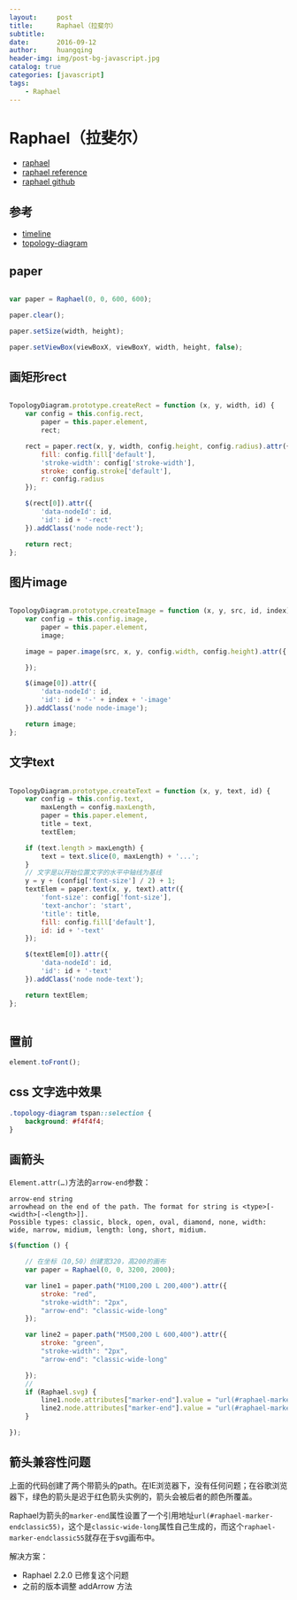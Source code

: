 ```yaml
---
layout:     post
title:      Raphael（拉斐尔）
subtitle:   
date:       2016-09-12
author:     huangqing
header-img: img/post-bg-javascript.jpg
catalog: true
categories: [javascript]
tags:
    - Raphael
---
```


# Raphael（拉斐尔）

+ [raphael](http://dmitrybaranovskiy.github.io/raphael/)
+ [raphael reference](http://dmitrybaranovskiy.github.io/raphael/reference.html)
+ [raphael github](https://github.com/DmitryBaranovskiy/raphael)

## 参考

+ [timeline](https://github.com/huang-qing/timeline)
+ [topology-diagram](https://github.com/huang-qing/topology-diagram)


## paper

~~~javascript

var paper = Raphael(0, 0, 600, 600);

paper.clear();

paper.setSize(width, height);

paper.setViewBox(viewBoxX, viewBoxY, width, height, false);
~~~


## 画矩形rect

~~~javascript

TopologyDiagram.prototype.createRect = function (x, y, width, id) {
    var config = this.config.rect,
        paper = this.paper.element,
        rect;

    rect = paper.rect(x, y, width, config.height, config.radius).attr({
        fill: config.fill['default'],
        'stroke-width': config['stroke-width'],
        stroke: config.stroke['default'],
        r: config.radius
    });

    $(rect[0]).attr({
        'data-nodeId': id,
        'id': id + '-rect'
    }).addClass('node node-rect');

    return rect;
};

~~~

## 图片image

~~~javascript

TopologyDiagram.prototype.createImage = function (x, y, src, id, index) {
    var config = this.config.image,
        paper = this.paper.element,
        image;

    image = paper.image(src, x, y, config.width, config.height).attr({

    });

    $(image[0]).attr({
        'data-nodeId': id,
        'id': id + '-' + index + '-image'
    }).addClass('node node-image');

    return image;
};
~~~

## 文字text

~~~javascript

TopologyDiagram.prototype.createText = function (x, y, text, id) {
    var config = this.config.text,
        maxLength = config.maxLength,
        paper = this.paper.element,
        title = text,
        textElem;

    if (text.length > maxLength) {
        text = text.slice(0, maxLength) + '...';
    }
    // 文字是以开始位置文字的水平中轴线为基线
    y = y + (config['font-size'] / 2) + 1;
    textElem = paper.text(x, y, text).attr({
        'font-size': config['font-size'],
        'text-anchor': 'start',
        'title': title,
        fill: config.fill['default'],
        id: id + '-text'
    });

    $(textElem[0]).attr({
        'data-nodeId': id,
        'id': id + '-text'
    }).addClass('node node-text');

    return textElem;
};
    
~~~

## 置前

~~~javascript
element.toFront();
~~~

## css 文字选中效果

~~~css
.topology-diagram tspan::selection {
    background: #f4f4f4;
}
~~~


## 画箭头 

`Element.attr(…)`方法的`arrow-end`参数：

~~~
arrow-end string  
arrowhead on the end of the path. The format for string is <type>[-<width>[-<length>]].   
Possible types: classic, block, open, oval, diamond, none, width: wide, narrow, midium, length: long, short, midium.
~~~


~~~javascript
$(function () {

    // 在坐标（10,50）创建宽320，高200的画布  
    var paper = Raphael(0, 0, 3200, 2000);

    var line1 = paper.path("M100,200 L 200,400").attr({
        stroke: "red",
        "stroke-width": "2px",
        "arrow-end": "classic-wide-long"
    });

    var line2 = paper.path("M500,200 L 600,400").attr({
        stroke: "green",
        "stroke-width": "2px",
        "arrow-end": "classic-wide-long"

    });
    //
    if (Raphael.svg) {
        line1.node.attributes["marker-end"].value = "url(#raphael-marker-endclassic-" + "red" + ")";
        line2.node.attributes["marker-end"].value = "url(#raphael-marker-endclassic-" + "green" + ")";
    }

});
~~~

## 箭头兼容性问题

上面的代码创建了两个带箭头的path。在IE浏览器下，没有任何问题；在谷歌浏览器下，绿色的箭头是迟于红色箭头实例的，箭头会被后者的颜色所覆盖。

Raphael为箭头的`marker-end`属性设置了一个引用地址`url(#raphael-marker-endclassic55)`，这个是`classic-wide-long`属性自己生成的，而这个`raphael-marker-endclassic55`就存在于svg画布中。

解决方案：
+ Raphael 2.2.0 已修复这个问题
+ 之前的版本调整 addArrow 方法





